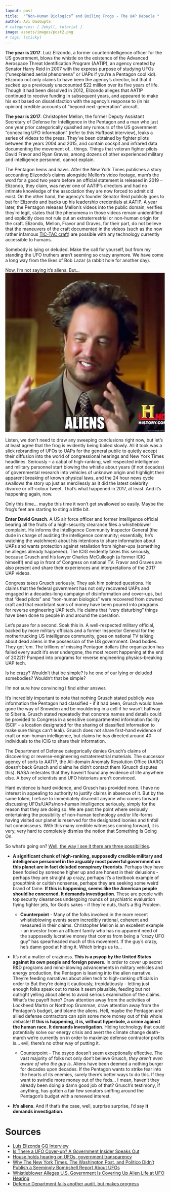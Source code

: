 ```yaml
---
layout: post
title:  "“Non-Human Biologics” and Boiling Frogs - The UAP Debacle "
author: Avi DasGupta
# categories: [ Jekyll, tutorial ]
image: assets/images/post2.png
# tags: [sticky]
---
```


**The year is 2017**. Luiz Elizondo, a former counterintelligence officer for the US government, blows the whistle on the existence of the Advanced Aerospace Threat Identification Program (AATIP), an agency created by Senator Harry Reid in 2007 with the express purpose of studying UFOs (“unexplained aerial phenomena” or UAPs if you’re a Pentagon cool kid). Elizondo not only claims to have been the agency’s director, but that it sucked up a previously unaccounted $22 million over its five years of life. Though it had been dissolved in 2012, Elizondo alleges that AATIP continued to receive funding in subsequent years, and appeared to make his exit based on dissatisfaction with the agency’s response to (in his opinion) credible accounts of “beyond next-generation” aircraft. 

**The year is 2017**. Christopher Mellon, the former Deputy Assistant Secretary of Defense for Intelligence in the Pentagon and a man who just one year prior categorically quashed any rumours of the US government “concealing UFO information” (refer to this Huffpost interview), leaks a series of videos to the press. They’ve been obtained by fighter pilots between the years 2004 and 2015, and contain cockpit and infrared data documenting the movement of… things. Things that veteran fighter pilots David Fravor and Ryan Graves, among dozens of other experienced military and intelligence personnel, cannot explain.

The Pentagon hems and haws. After the New York Times publishes a story accounting Elizondo’s claims alongside Mellon’s video footage, mum’s the word for a good two years before an official statement is released in 2019 – Elizondo, they claim, was never one of AATIP’s directors and had no intimate knowledge of the association they are now forced to admit did exist. On the other hand, the agency’s founder Senator Reid publicly goes to bat for Elizondo and backs up his leadership credentials at AATIP. A year later, the Pentagon releases Mellon’s videos into the public domain, verifies they’re legit, states that the phenomena in those videos remain unidentified and explicitly does not rule out an extraterrestrial or non-human origin for the craft. Elizondo, Mellon, Fravor and Graves, for their part, do not believe that the maneuvers of the craft documented in the videos (such as the now rather infamous [TIC-TAC craft](https://www.youtube.com/watch?v=auITEKd4sjA)) are possible with any technology currently accessible to humans. 

Somebody is lying or deluded. Make the call for yourself, but from my standing the UFO truthers aren’t seeming so crazy anymore. We have come a long way from the likes of Bob Lazar (a rabbit hole for another day). 

Now, I’m not saying it’s aliens. But… ![](../assets/images/aliens.jpg)

Listen, we don’t need to draw any sweeping conclusions right now, but let’s at least agree that the frog is evidently being boiled slowly. All it took was a slick rebranding of UFOs to UAPs for the general public to quietly accept their diffusion into the world of congressional hearings and New York Times headlines. Seriously – a cabal of high-ranking, well respected intelligence and military personnel start blowing the whistle about years (if not decades) of governmental research into vehicles of unknown origin and highlight their apparent breaking of known physical laws, and the 24 hour news cycle swallows the story up just as mercilessly as it did the latest celebrity divorce or off-colour tweet. That’s what happened in 2017, at least. And it’s happening again, now.

Only this time… maybe this time it won’t get swallowed so easily. Maybe the frog’s feet are starting to sting a little bit.

**Enter David Grusch**. A US air force officer and former intelligence official bearing all the fruits of a high-security clearance files a whistleblower complaint. He informs the Intelligence Community Inspector General (the dude in charge of auditing the intelligence community; essentially, he’s watching the watchmen) about his intentions to share information about UAPs and wants protection against retaliation from higher-ups (something he alleges already happened). The ICIG evidently takes this seriously, because Grusch and his lawyer Charles McCullough (a former ICIG himself!) end up in front of Congress on national TV. Fravor and Graves are also present and share their experiences and interpretations of the 2017 UAP videos. 

Congress takes Grusch seriously. They ask him pointed questions. He claims that the federal government has not only recovered UAPs and engaged in a decades-long campaign of disinformation and cover-ups, but that “dead pilots” and “non-human biologics” were recovered from downed craft and that exorbitant sums of money have been poured into programs for reverse engineering UAP tech. He claims that “very disturbing” things have been done to people in and around the operation. 

Let’s pause for a second. Soak this in. A well-respected military official, backed by more military officials and a former Inspector General for the mothertrucking US intelligence community, goes on national TV talking about dead aliens in the possession of the US government. Dead bodies. They got ‘em. The trillions of missing Pentagon dollars (the organization has failed every audit it’s ever undergone, the most recent happening at the end of 2022)? Pumped into programs for reverse engineering physics-breaking UAP tech. 

Is he crazy? Wouldn’t that be simple? Is he one of our lying or deluded somebodies? Wouldn’t that be simple? 

I’m not sure how convincing I find either answer. 

It’s incredibly important to note that nothing Grusch stated publicly was information the Pentagon had classified - if it had been, Grusch would have gone the way of Snowden and be mouldering in a cell if he wasn’t halfway to Siberia. Grusch stated repeatedly that concrete names and details could be provided to Congress in a sensitive compartmented information facility (SCIF - a location designated for the sharing of classified information to make sure things can’t leak). Grusch does not share first-hand evidence of craft or non-human intelligence, but claims he has directed around 40 individuals to the ICIG to share their information. 

The Department of Defense categorically denies Grusch’s claims of discovering or reverse-engineering extraterrestrial materials. The successor agency of sorts to AATIP, the All-domain Anomaly Resolution Office (AARO) doesn’t back Grusch and claims he didn’t contact them (Grusch disputes this). NASA reiterates that they haven’t found any evidence of life anywhere else. A bevy of scientists and UFO historians aren’t convinced. 

Hard evidence is hard evidence, and Grusch has provided none. I have no interest in appealing to authority to justify claims in absence of it. But by the same token, I refuse to immediately discredit anyone who comes forward discussing UFOs/UAPs/non-human intelligence seriously, simply for the reason that they are doing so. We are past the point where seriously entertaining the possibility of non-human technology and/or life-forms having visited our planet is reserved for the designated loonies and tinfoil hat connoisseurs. With this many credible witnesses coming forward, it is very, very hard to completely dismiss the notion that Something Is Going On. 

So what’s going on? [Well, the way I see it there are three possibilities](https://youtu.be/GKPIrRMR9Gg?t=17).

* **A significant chunk of high-ranking, supposedly credible military and intelligence personnel in the arguably most powerful government on this planet are in fact deluded conspiracy theorists**. Perhaps they have been fooled by someone higher up and are honest in their delusions - perhaps they are straight up crazy, perhaps it’s a textbook example of groupthink or cultish nonsense, perhaps they are seeking some weird brand of fame. **If this is happening, seems like the American people should be concerned. It demands investigation**. These are people with top security clearances undergoing rounds of psychiatric evaluation flying fighter jets, for God’s sakes - if they’re nuts, that’s a Big Problem. 
    * **Counterpoint** - Many of the folks involved in the more recent whistleblowing events seem incredibly rational, coherent and measured in their claims. Christopher Mellon is an excellent example - an investor from an affluent family who has no apparent need of the supposedly lucrative money that comes from being a “crazy UFO guy” has spearheaded much of this movement. If the guy’s crazy, he’s damn good at hiding it. Which brings us to…

* It’s not a matter of craziness. **This is a psyop by the United States against its own people and foreign powers**. In order to cover up secret R&D programs and mind-blowing advancements in military vehicles and energy production, the Pentagon is leaning into the alien narrative. They’re feeding narratives about alien tech to high-ranking officials in order to But they’re doing it cautiously, trepidatiously - letting just enough folks speak out to make it seem plausible, feeding but not outright yelling about aliens to avoid serious examination of the claims. What’s the payoff here? Draw attention away from the activities of Lockheed Martin or Northrop Grumman, draw attention away from the Pentagon’s budget, and blame the aliens. Hell, maybe the Pentagon and allied defense contractors can spin some more money out of this whole debacle! **If this is happening, it is, without hyperbole, a crime against the human race. It demands investigation**. Hiding technology that could potentially solve our energy crisis and avert the climate change death-march we’re currently on in order to maximize defense contractor profits is… evil, there’s no other way of putting it. 
    * Counterpoint - The psyop doesn’t seem exceptionally effective. The vast majority of folks not only don’t believe Grusch, *they aren’t even aware of who the guy is*. Aliens have been deemed a nothing burger for decades upon decades. If the Pentagon wants to strike fear into the hearts of its enemies, surely there’s better ways to do this. If they want to swindle more money out of the feds… I mean, haven’t they already been doing a damn good job of that? Grusch’s testimony, if anything, has gotten a fair few senators sniffing around the Pentagon’s budget with a renewed interest. 
* **It’s aliens**. And if that’s the case, well, surprise surprise, I’d say **it demands investigation**.


# Sources

* [Luis Elizonda GQ Interview](https://www.gq-magazine.co.uk/politics/article/luis-elizondo-interview-2021) 
* [Is There a UFO Cover-up? A Government Insider Speaks Out](https://www.huffpost.com/entry/is-there-a-ufo-coverup-a_b_9865184)
* [ House holds hearing on UFOs, government transparency](https://www.youtube.com/watch?v=SNgoul4vyDM)
* [Why The New York Times, The Washington Post, and Politico Didn’t Publish a Seemingly Bombshell Report About UFOs](https://www.vanityfair.com/news/2023/06/ufo-report-media) 
* [Whistleblower Alleges U.S. Government Is Covering Up Alien Life at UFO Hearing](https://www.smithsonianmag.com/smart-news/whistleblower-alleges-us-government-is-covering-up-alien-life-at-UFO-hearing-180982614/)
* [Defense Department fails another audit, but makes progress ](https://thehill.com/policy/defense/3740921-defense-department-fails-another-audit-but-makes-progress/) 
